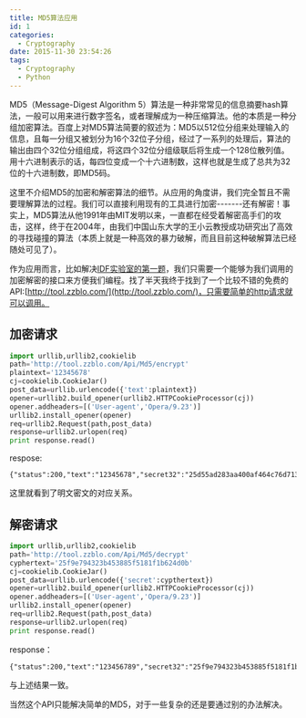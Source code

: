 ```yaml
---
title: MD5算法应用
id: 1
categories:
  - Cryptography
date: 2015-11-30 23:54:26
tags:
  - Cryptography
  - Python
---
```


MD5（Message-Digest Algorithm 5）算法是一种非常常见的信息摘要hash算法，一般可以用来进行数字签名，或者理解成为一种压缩算法。他的本质是一种分组加密算法。百度上对MD5算法简要的叙述为：MD5以512位分组来处理输入的信息，且每一分组又被划分为16个32位子分组，经过了一系列的处理后，算法的输出由四个32位分组组成，将这四个32位分组级联后将生成一个128位散列值。用十六进制表示的话，每四位变成一个十六进制数，这样也就是生成了总共为32位的十六进制数，即MD5码。

这里不介绍MD5的加密和解密算法的细节。从应用的角度讲，我们完全暂且不需要理解算法的过程。我们可以直接利用现有的工具进行加密-------还有解密！事实上，MD5算法从他1991年由MIT发明以来，一直都在经受着解密高手们的攻击，这样，终于在2004年，由我们中国山东大学的王小云教授成功研究出了高效的寻找碰撞的算法（本质上就是一种高效的暴力破解，而且目前这种破解算法已经随处可见了）。

作为应用而言，比如解决[IDF实验室的第一题](http://ctf.idf.cn/index.php?g=game&m=article&a=index&id=29)，我们只需要一个能够为我们调用的加密解密的接口来方便我们编程。找了半天我终于找到了一个比较不错的免费的API:[http://tool.zzblo.com/](http://tool.zzblo.com/)，只需要简单的http请求就可以调用。

## 加密请求
```python
import urllib,urllib2,cookielib
path='http://tool.zzblo.com/Api/Md5/encrypt'
plaintext='12345678'
cj=cookielib.CookieJar()
post_data=urllib.urlencode({'text':plaintext})
opener=urllib2.build_opener(urllib2.HTTPCookieProcessor(cj))
opener.addheaders=[('User-agent','Opera/9.23')]
urllib2.install_opener(opener)
req=urllib2.Request(path,post_data)
response=urllib2.urlopen(req)
print response.read()
```
respose:
```
{"status":200,"text":"12345678","secret32":"25d55ad283aa400af464c76d713c07ad","secret16":"83aa400af464c76d"}
```
这里就看到了明文密文的对应关系。

## 解密请求
```python
import urllib,urllib2,cookielib
path='http://tool.zzblo.com/Api/Md5/decrypt'
cyphertext='25f9e794323b453885f5181f1b624d0b'
cj=cookielib.CookieJar()
post_data=urllib.urlencode({'secret':cypthertext})
opener=urllib2.build_opener(urllib2.HTTPCookieProcessor(cj))
opener.addheaders=[('User-agent','Opera/9.23')]
urllib2.install_opener(opener)
req=urllib2.Request(path,post_data)
response=urllib2.urlopen(req)
print response.read()
```
response：
```
{"status":200,"text":"123456789","secret32":"25f9e794323b453885f5181f1b624d0b","secret16":"323b453885f5181f"}
```
与上述结果一致。

当然这个API只能解决简单的MD5，对于一些复杂的还是要通过别的办法解决。